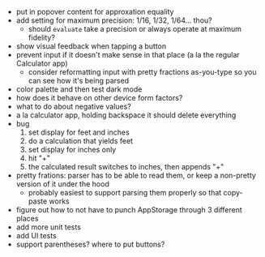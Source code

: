 - put in popover content for approxation equality
- add setting for maximum precision: 1/16, 1/32, 1/64... thou?
    - should `evaluate` take a precision or always operate at maximum fidelity?
- show visual feedback when tapping a button
- prevent input if it doesn't make sense in that place (a la the regular Calculator app)
    - consider reformatting input with pretty fractions as-you-type so you can see how it's being parsed
- color palette and then test dark mode
- how does it behave on other device form factors?
- what to do about negative values?
- a la calculator app, holding backspace it should delete everything
- bug
    1. set display for feet and inches
    2. do a calculation that yields feet
    3. set display for inches only
    4. hit "+"
    5. the calculated result switches to inches, then appends "+"
- pretty frations: parser has to be able to read them, or keep a non-pretty version of it under the hood
    - probably easiest to support parsing them properly so that copy-paste works
- figure out how to not have to punch AppStorage through 3 different places
- add more unit tests
- add UI tests
- support parentheses? where to put buttons?
